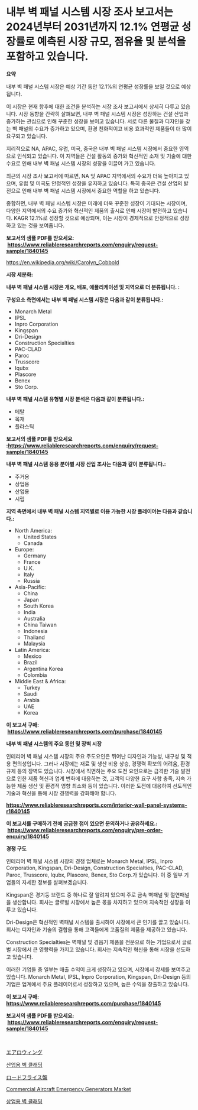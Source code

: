 <p><h1>내부 벽 패널 시스템 시장 조사 보고서는 2024년부터 2031년까지 12.1% 연평균 성장률로 예측된 시장 규모, 점유율 및 분석을 포함하고 있습니다.</h1></p><p><strong>요약</strong></p>
<p><p>내부 벽 패널 시스템 시장은 예상 기간 동안 12.1%의 연평균 성장률을 보일 것으로 예상됩니다.</p><p>이 시장은 현재 향후에 대한 조건을 분석하는 시장 조사 보고서에서 상세히 다루고 있습니다. 시장 동향을 간략히 살펴보면, 내부 벽 패널 시스템 시장은 성장하는 건설 산업과 증가하는 관심으로 인해 꾸준한 성장을 보이고 있습니다. 서로 다른 물질과 디자인을 갖는 벽 패널의 수요가 증가하고 있으며, 환경 친화적이고 비용 효과적인 제품들이 더 많이 요구되고 있습니다.</p><p>지리적으로 NA, APAC, 유럽, 미국, 중국은 내부 벽 패널 시스템 시장에서 중요한 영역으로 인식되고 있습니다. 이 지역들은 건설 활동의 증가와 혁신적인 소재 및 기술에 대한 수요로 인해 내부 벽 패널 시스템 시장의 성장을 이끌어 가고 있습니다.</p><p>최근의 시장 조사 보고서에 따르면, NA 및 APAC 지역에서의 수요가 더욱 높아지고 있으며, 유럽 및 미국도 안정적인 성장을 유지하고 있습니다. 특히 중국은 건설 산업의 발전으로 인해 내부 벽 패널 시스템 시장에서 중요한 역할을 하고 있습니다.</p><p>종합하면, 내부 벽 패널 시스템 시장은 미래에 더욱 꾸준한 성장이 기대되는 시장이며, 다양한 지역에서의 수요 증가와 혁신적인 제품의 출시로 인해 시장이 발전하고 있습니다. KAGR 12.1%로 성장할 것으로 예상되며, 이는 시장이 경제적으로 안정적으로 성장하고 있는 것을 보여줍니다.</p></p>
<p><strong>보고서의 샘플 PDF를 받으세요: &nbsp;<a href="https://www.reliableresearchreports.com/enquiry/request-sample/1840145">https://www.reliableresearchreports.com/enquiry/request-sample/1840145</a></strong></p>
<p><a href="https://en.wikipedia.org/wiki/Carolyn_Cobbold">https://en.wikipedia.org/wiki/Carolyn_Cobbold</a></p>
<p><strong>시장 세분화:</strong></p>
<p><strong> 내부 벽 패널 시스템 시장은 개요, 배포, 애플리케이션 및 지역으로 더 분류됩니다. :</strong></p>
<p><strong>구성요소 측면에서는 내부 벽 패널 시스템 시장은 다음과 같이 분류됩니다.:</strong></p>
<p><ul><li>Monarch Metal</li><li>IPSL</li><li>Inpro Corporation</li><li>Kingspan</li><li>Dri-Design</li><li>Construction Specialties</li><li>PAC-CLAD</li><li>Paroc</li><li>Trusscore</li><li>Iqubx</li><li>Plascore</li><li>Benex</li><li>Sto Corp.</li></ul></p>
<p><strong> 내부 벽 패널 시스템 유형별 시장 분석은 다음과 같이 분류됩니다.:</strong></p>
<p><ul><li>메탈</li><li>목재</li><li>플라스틱</li></ul></p>
<p><strong>보고서의 샘플 PDF를 받으세요 :<a href="https://www.reliableresearchreports.com/enquiry/request-sample/1840145">https://www.reliableresearchreports.com/enquiry/request-sample/1840145</a></strong></p>
<p><strong> 내부 벽 패널 시스템 응용 분야별 시장 산업 조사는 다음과 같이 분류됩니다.:</strong></p>
<p><ul><li>주거용</li><li>상업용</li><li>산업용</li><li>시립</li></ul></p>
<p><strong>지역 측면에서 내부 벽 패널 시스템 지역별로 이용 가능한 시장 플레이어는 다음과 같습니다.:</strong></p>
<p><ul>
    <li>
        North America:
        <ul>
            <li>United States</li>
            <li>Canada</li>
        </ul>
    </li>
    <li>
        Europe:
        <ul>
            <li>Germany</li>
            <li>France</li>
            <li>U.K.</li>
            <li>Italy</li>
            <li>Russia</li>
        </ul>
    </li>
    <li>
        Asia-Pacific:
        <ul>
            <li>China</li>
            <li>Japan</li>
            <li>South Korea</li>
            <li>India</li>
            <li>Australia</li>
            <li>China Taiwan</li>
            <li>Indonesia</li>
            <li>Thailand</li>
            <li>Malaysia</li>
        </ul>
    </li>
    <li>
        Latin America:
        <ul>
            <li>Mexico</li>
            <li>Brazil</li>
            <li>Argentina Korea</li>
            <li>Colombia</li>
        </ul>
    </li>
    <li>
        Middle East & Africa:
        <ul>
            <li>Turkey</li>
            <li>Saudi</li>
            <li>Arabia</li>
            <li>UAE</li>
            <li>Korea</li>
        </ul>
    </li>
    </ul></p>
<p><strong>이 보고서 구매: &nbsp;<a href="https://www.reliableresearchreports.com/purchase/1840145">https://www.reliableresearchreports.com/purchase/1840145</a></strong></p>
<p><strong>내부 벽 패널 시스템의 주요 동인 및 장벽 시장</strong></p>
<p><p>인테리어 벽 패널 시스템 시장의 주요 주도요인은 뛰어난 디자인과 기능성, 내구성 및 적용 편의성입니다. 그러나 시장에는 재료 및 생산 비용 상승, 경쟁력 확보의 어려움, 환경 규제 등의 장벽도 있습니다. 시장에서 직면하는 주요 도전 요인으로는 급격한 기술 발전으로 인한 제품 혁신과 업계 변화에 대응하는 것, 고객의 다양한 요구 사항 충족, 지속 가능한 제품 생산 및 환경적 영향 최소화 등이 있습니다. 이러한 도전에 대응하여 선도적인 기술과 혁신을 통해 시장 경쟁력을 강화해야 합니다.</p></p>
<p><strong><a href="https://www.reliableresearchreports.com/interior-wall-panel-systems-r1840145">https://www.reliableresearchreports.com/interior-wall-panel-systems-r1840145</a></strong></p>
<p><strong>이 보고서를 구매하기 전에 궁금한 점이 있으면 문의하거나 공유하세요.: &nbsp;<a href="https://www.reliableresearchreports.com/enquiry/pre-order-enquiry/1840145">https://www.reliableresearchreports.com/enquiry/pre-order-enquiry/1840145</a></strong></p>
<p><strong>경쟁 구도</strong></p>
<p><p>인테리어 벽 패널 시스템 시장의 경쟁 업체로는 Monarch Metal, IPSL, Inpro Corporation, Kingspan, Dri-Design, Construction Specialties, PAC-CLAD, Paroc, Trusscore, Iqubx, Plascore, Benex, Sto Corp.가 있습니다. 이 중 일부 기업들의 자세한 정보를 살펴보겠습니다.</p><p>Kingspan은 경기둥 브랜드 중 하나로 잘 알려져 있으며 주로 금속 벽패널 및 절연패널을 생산합니다. 회사는 글로벌 시장에서 높은 몫을 차지하고 있으며 지속적인 성장을 이루고 있습니다.</p><p>Dri-Design은 혁신적인 벽패널 시스템을 출시하여 시장에서 큰 인기를 끌고 있습니다. 회사는 디자인과 기술의 결합을 통해 고객들에게 고품질의 제품을 제공하고 있습니다.</p><p>Construction Specialties는 벽패널 및 경음기 제품을 전문으로 하는 기업으로서 글로벌 시장에서 큰 영향력을 가지고 있습니다. 회사는 지속적인 혁신을 통해 시장을 선도하고 있습니다.</p><p>이러한 기업들 중 일부는 매출 수익이 크게 성장하고 있으며, 시장에서 강세를 보여주고 있습니다. Monarch Metal, IPSL, Inpro Corporation, Kingspan, Dri-Design 등의 기업은 업계에서 주요 플레이어로서 성장하고 있으며, 높은 수익을 창출하고 있습니다.</p></p>
<p><strong>이 보고서 구매: &nbsp; <a href="https://www.reliableresearchreports.com/purchase/1840145">https://www.reliableresearchreports.com/purchase/1840145</a></strong></p>
<p><strong>보고서의 샘플 PDF를 받으세요: &nbsp;<a href="https://www.reliableresearchreports.com/enquiry/request-sample/1840145">https://www.reliableresearchreports.com/enquiry/request-sample/1840145</a></strong><strong></strong></p>
<p>&nbsp;</p>
<p><p><a href="https://medium.com/@mares423/%E3%82%B0%E3%83%AD%E3%83%BC%E3%83%90%E3%83%AB%E3%82%A8%E3%82%A2%E3%83%AD%E3%82%A6%E3%82%A3%E3%83%B3%E3%82%B0%E7%94%A3%E6%A5%AD%E8%AA%BF%E6%9F%BB%E5%A0%B1%E5%91%8A%E6%9B%B8-%E7%AB%B6%E4%BA%89%E7%8A%B6%E6%B3%81-%E5%B8%82%E5%A0%B4%E8%A6%8F%E6%A8%A1-%E5%9C%B0%E5%9F%9F%E3%81%AE%E7%8A%B6%E6%B3%81%E3%81%8A%E3%82%88%E3%81%B3%E8%A6%8B%E9%80%9A%E3%81%97%E4%BA%88%E6%B8%AC-2024%E5%B9%B4-2031%E5%B9%B4-ca6f7e30c786">エアロウィング</a></p><p><a href="https://github.com/rcabello548/Market-Research-Report-List-3/blob/main/342702168652.md">산업용 벽 클래딩</a></p><p><a href="https://medium.com/@sashabeier2023/%E6%AC%A1%E3%81%AE%E6%96%87%E7%AB%A0%E3%82%92%E6%97%A5%E6%9C%AC%E8%AA%9E%E3%81%AB%E7%BF%BB%E8%A8%B3%E3%81%97%E3%81%BE%E3%81%99-2024%E5%B9%B4%E3%81%8B%E3%82%892031%E5%B9%B4%E3%81%BE%E3%81%A7%E3%81%AE%E6%9C%9F%E9%96%93%E3%81%AB%E4%BA%88%E6%B8%AC%E3%81%95%E3%82%8C%E3%82%8B%E5%9C%B0%E5%9F%9F%E3%81%AE%E8%A6%8B%E9%80%9A%E3%81%97-%E7%AB%B6%E4%BA%89%E6%88%A6%E7%95%A5%E3%81%AB%E3%82%88%E3%82%8B%E3%82%B0%E3%83%AD%E3%83%BC%E3%83%90%E3%83%AB%E3%83%AD%E3%83%BC%E3%83%89%E3%83%9F%E3%83%AA%E3%83%B3%E3%82%B0%E3%83%9E%E3%82%B7%E3%83%B3%E5%B8%82%E5%A0%B4%E3%81%AE%E8%A6%8F%E6%A8%A1%E3%81%A8%E5%B8%82%E5%A0%B4%E5%8B%95%E5%90%91%E5%88%86%E6%9E%90-d7538b576b77">ロードフライス盤</a></p><p><a href="https://issuu.com/reportprime-2/docs/commercial-aircraft-emergency-generators-market-si">Commercial Aircraft Emergency Generators Market</a></p><p><a href="https://github.com/KellyLyncyh543964/Market-Research-Report-List-3/blob/main/782269968651.md">상업용 벽 클래딩</a></p></p>